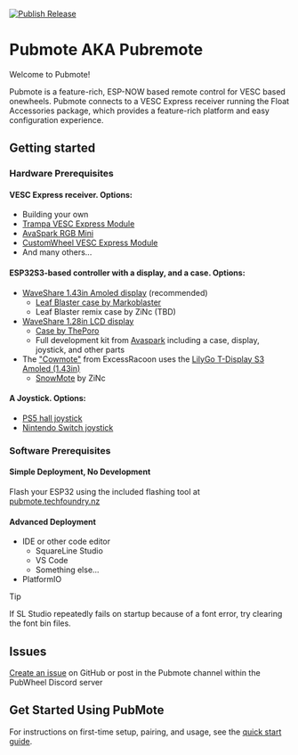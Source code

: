 [![Publish Release](https://github.com/contactsimonwilson/PubRemote/actions/workflows/release.yml/badge.svg)](https://github.com/contactsimonwilson/PubRemote/actions/workflows/release.yml)

# Pubmote AKA Pubremote

Welcome to Pubmote!

Pubmote is a feature-rich, ESP-NOW based remote control for VESC based onewheels. Pubmote connects to a VESC Express receiver running the Float Accessories package, which provides a feature-rich platform and easy configuration experience.

## Getting started

### Hardware Prerequisites

#### VESC Express receiver. Options:
- Building your own
- [Trampa VESC Express Module](https://trampaboards.com/vesc-express--p-34857.html)
- [AvaSpark RGB Mini](https://avaspark.com/products/avaspark-rgb-mini)
- [CustomWheel VESC Express Module](https://customwheel.shop/accesories/vesc-express-module-wifi-bt)
- And many others...

#### ESP32S3-based controller with a display, and a case. Options:
- [WaveShare 1.43in Amoled display](https://www.waveshare.com/esp32-s3-touch-amoled-1.43.htm?sku=30106) (recommended)
  - [Leaf Blaster case by Markoblaster](https://www.printables.com/model/1191785)
  - Leaf Blaster remix case by ZiNc (TBD)
- [WaveShare 1.28in LCD display](https://www.waveshare.com/esp32-s3-touch-lcd-1.28.htm)
  - [Case by ThePoro](https://www.printables.com/model/835158-pubmote)
  - Full development kit from [Avaspark](https://avaspark.com/products/pubmote-dev-kit) including a case, display, joystick, and other parts
- The ["Cowmote"](https://cowpowersystems.com/product/1) from ExcessRacoon uses the [LilyGo T-Display S3 Amoled (1.43in)](https://lilygo.cc/products/t-display-s3-amoled-1-64?variant=44507650556085)
  - [SnowMote](https://www.printables.com/model/1143449) by ZiNc

#### A Joystick. Options:
- [PS5 hall joystick](https://www.aliexpress.us/item/3256806823053436.html)
- [Nintendo Switch joystick](https://vi.aliexpress.com/item/1005006746686389.html)

### Software Prerequisites

#### Simple Deployment, No Development

Flash your ESP32 using the included flashing tool at [pubmote.techfoundry.nz](https://pubmote.techfoundry.nz/)

#### Advanced Deployment
- IDE or other code editor
  - SquareLine Studio
  - VS Code
  - Something else...
- PlatformIO

> [!TIP]
> If SL Studio repeatedly fails on startup because of a font error, try clearing the font bin files.

## Issues

[Create an issue](https://github.com/contactsimonwilson/PubRemote/) on GitHub or post in the Pubmote channel within the PubWheel Discord server

## Get Started Using PubMote

For instructions on first-time setup, pairing, and usage, see the [quick start guide](/quick-start.md).
